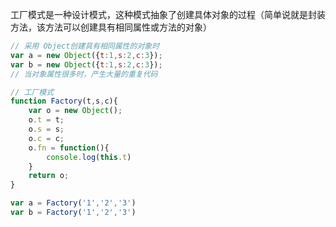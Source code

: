 工厂模式是一种设计模式，这种模式抽象了创建具体对象的过程（简单说就是封装方法，该方法可以创建具有相同属性或方法的对象）

```javascript
// 采用 Object创建具有相同属性的对象时
var a = new Object({t:1,s:2,c:3});
var b = new Object({t:1,s:2,c:3});
// 当对象属性很多时，产生大量的重复代码

// 工厂模式
function Factory(t,s,c){
    var o = new Object();
    o.t = t;
    o.s = s;
    o.c = c;
    o.fn = function(){
        console.log(this.t)
    }
    return o;
}

var a = Factory('1','2','3')
var b = Factory('1','2','3')
```